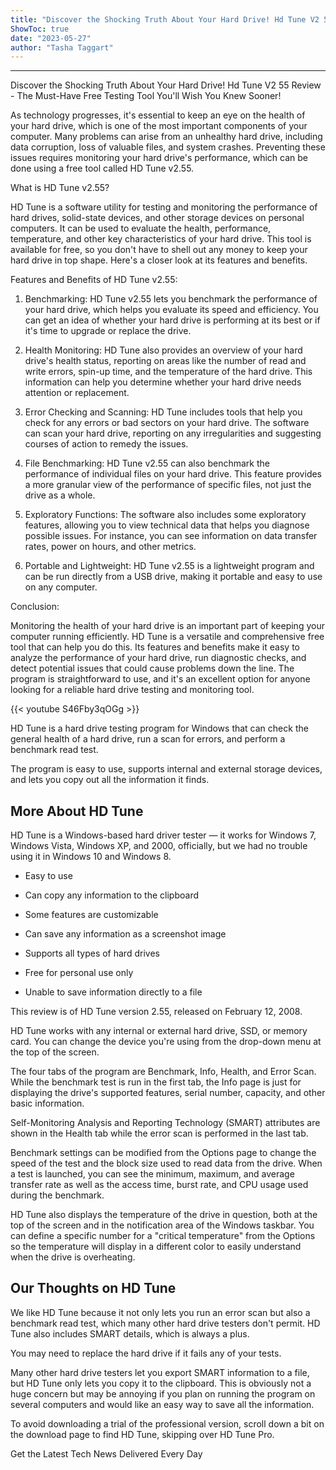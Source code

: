 ```yaml
---
title: "Discover the Shocking Truth About Your Hard Drive! Hd Tune V2 55 Review - The Must-Have Free Testing Tool You'll Wish You Knew Sooner!"
ShowToc: true 
date: "2023-05-27"
author: "Tasha Taggart"
---
```

*****
Discover the Shocking Truth About Your Hard Drive! Hd Tune V2 55 Review - The Must-Have Free Testing Tool You'll Wish You Knew Sooner!

As technology progresses, it's essential to keep an eye on the health of your hard drive, which is one of the most important components of your computer. Many problems can arise from an unhealthy hard drive, including data corruption, loss of valuable files, and system crashes. Preventing these issues requires monitoring your hard drive's performance, which can be done using a free tool called HD Tune v2.55.

What is HD Tune v2.55?

HD Tune is a software utility for testing and monitoring the performance of hard drives, solid-state devices, and other storage devices on personal computers. It can be used to evaluate the health, performance, temperature, and other key characteristics of your hard drive. This tool is available for free, so you don't have to shell out any money to keep your hard drive in top shape. Here's a closer look at its features and benefits.

Features and Benefits of HD Tune v2.55:

1. Benchmarking: HD Tune v2.55 lets you benchmark the performance of your hard drive, which helps you evaluate its speed and efficiency. You can get an idea of whether your hard drive is performing at its best or if it's time to upgrade or replace the drive.

2. Health Monitoring: HD Tune also provides an overview of your hard drive's health status, reporting on areas like the number of read and write errors, spin-up time, and the temperature of the hard drive. This information can help you determine whether your hard drive needs attention or replacement.

3. Error Checking and Scanning: HD Tune includes tools that help you check for any errors or bad sectors on your hard drive. The software can scan your hard drive, reporting on any irregularities and suggesting courses of action to remedy the issues.

4. File Benchmarking: HD Tune v2.55 can also benchmark the performance of individual files on your hard drive. This feature provides a more granular view of the performance of specific files, not just the drive as a whole.

5. Exploratory Functions: The software also includes some exploratory features, allowing you to view technical data that helps you diagnose possible issues. For instance, you can see information on data transfer rates, power on hours, and other metrics.

6. Portable and Lightweight: HD Tune v2.55 is a lightweight program and can be run directly from a USB drive, making it portable and easy to use on any computer.

Conclusion:

Monitoring the health of your hard drive is an important part of keeping your computer running efficiently. HD Tune is a versatile and comprehensive free tool that can help you do this. Its features and benefits make it easy to analyze the performance of your hard drive, run diagnostic checks, and detect potential issues that could cause problems down the line. The program is straightforward to use, and it's an excellent option for anyone looking for a reliable hard drive testing and monitoring tool.

{{< youtube S46Fby3qOGg >}} 




HD Tune is a hard drive testing program for Windows that can check the general health of a hard drive, run a scan for errors, and perform a benchmark read test.

 

The program is easy to use, supports internal and external storage devices, and lets you copy out all the information it finds.

 
##   More About HD Tune  
 

HD Tune is a Windows-based hard driver tester — it works for Windows 7, Windows Vista, Windows XP, and 2000, officially, but we had no trouble using it in Windows 10 and Windows 8.

 
- Easy to use
 - Can copy any information to the clipboard
 - Some features are customizable
 - Can save any information as a screenshot image
 - Supports all types of hard drives

 
- Free for personal use only
 - Unable to save information directly to a file

 
This review is of HD Tune version 2.55, released on February 12, 2008.
 

HD Tune works with any internal or external hard drive, SSD, or memory card. You can change the device you're using from the drop-down menu at the top of the screen.

 

The four tabs of the program are Benchmark, Info, Health, and Error Scan. While the benchmark test is run in the first tab, the Info page is just for displaying the drive's supported features, serial number, capacity, and other basic information.

 

Self-Monitoring Analysis and Reporting Technology (SMART) attributes are shown in the Health tab while the error scan is performed in the last tab.

 

Benchmark settings can be modified from the Options page to change the speed of the test and the block size used to read data from the drive. When a test is launched, you can see the minimum, maximum, and average transfer rate as well as the access time, burst rate, and CPU usage used during the benchmark.

 

HD Tune also displays the temperature of the drive in question, both at the top of the screen and in the notification area of the Windows taskbar. You can define a specific number for a "critical temperature" from the Options so the temperature will display in a different color to easily understand when the drive is overheating.

 
##   Our Thoughts on HD Tune  
 

We like HD Tune because it not only lets you run an error scan but also a benchmark read test, which many other hard drive testers don't permit. HD Tune also includes SMART details, which is always a plus.

 
You may need to replace the hard drive if it fails any of your tests.
 

Many other hard drive testers let you export SMART information to a file, but HD Tune only lets you copy it to the clipboard. This is obviously not a huge concern but may be annoying if you plan on running the program on several computers and would like an easy way to save all the information.

 
To avoid downloading a trial of the professional version, scroll down a bit on the download page to find HD Tune, skipping over HD Tune Pro.
 

Get the Latest Tech News Delivered Every Day





